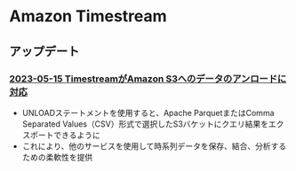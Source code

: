 # Amazon Timestream

## アップデート

### [2023-05-15 TimestreamがAmazon S3へのデータのアンロードに対応](https://aws.amazon.com/jp/about-aws/whats-new/2023/05/amazon-timestream-unloading-data-amazon-s3/)

- UNLOADステートメントを使用すると、Apache ParquetまたはComma Separated Values（CSV）形式で選択したS3バケットにクエリ結果をエクスポートできるように
- これにより、他のサービスを使用して時系列データを保存、結合、分析するための柔軟性を提供